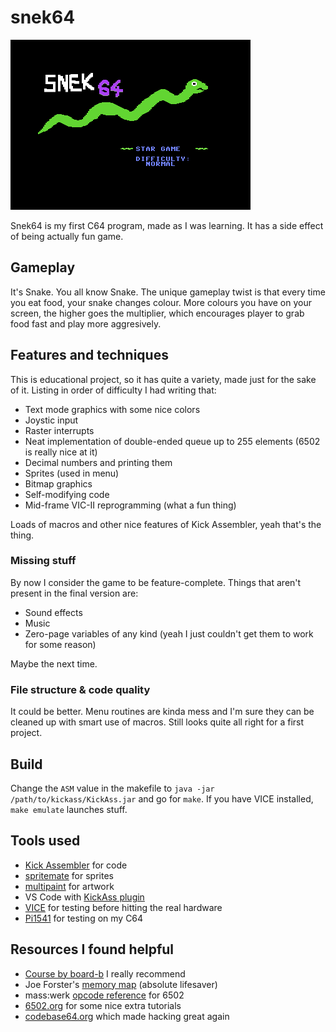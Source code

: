 # snek64

![screenshot](doc/screenshot.png)

Snek64 is my first C64 program, made as I was learning. It has a side effect of being actually fun game.

## Gameplay

It's Snake. You all know Snake. The unique gameplay twist is that every time you eat food, your snake changes colour. More colours you have on your screen, the higher goes the multiplier, which encourages player to grab food fast and play more aggresively.

## Features and techniques

This is educational project, so it has quite a variety, made just for the sake of it. Listing in order of difficulty I had writing that:

- Text mode graphics with some nice colors
- Joystic input
- Raster interrupts
- Neat implementation of double-ended queue up to 255 elements (6502 is really nice at it)
- Decimal numbers and printing them
- Sprites (used in menu)
- Bitmap graphics
- Self-modifying code
- Mid-frame VIC-II reprogramming (what a fun thing)

Loads of macros and other nice features of Kick Assembler, yeah that's the thing.

### Missing stuff

By now I consider the game to be feature-complete. Things that aren't present in the final version are:

- Sound effects
- Music
- Zero-page variables of any kind (yeah I just couldn't get them to work for some reason)

Maybe the next time.

### File structure & code quality

It could be better. Menu routines are kinda mess and I'm sure they can be cleaned up with smart use of macros. Still looks quite all right for a first project.

## Build

Change the `ASM` value in the makefile to `java -jar /path/to/kickass/KickAss.jar` and go for `make`. If you have VICE installed, `make emulate` launches stuff.

## Tools used

- [Kick Assembler](https://www.theweb.dk/KickAssembler/) for code
- [spritemate](https://www.spritemate.com/) for sprites
- [multipaint](http://multipaint.kameli.net/) for artwork
- VS Code with [KickAss plugin](https://marketplace.visualstudio.com/items?itemName=CaptainJiNX.kickass-c64)
- [VICE](https://vice-emu.sourceforge.io/) for testing before hitting the real hardware
- [Pi1541](https://cbm-pi1541.firebaseapp.com/) for testing on my C64

## Resources I found helpful

- [Course by board-b](https://www.youtube.com/watch?v=rFOh_lYcF8A&list=PLU1o_YShTPgoA7_nZ0PutqaPDsitA5RvV) I really recommend
- Joe Forster's [memory map](https://sta.c64.org/cbm64mem.html) (absolute lifesaver)
- mass:werk [opcode reference](https://www.masswerk.at/6502/6502_instruction_set.html) for 6502 
- [6502.org](6502.org) for some nice extra tutorials
- [codebase64.org](codebase64.org) which made hacking great again
